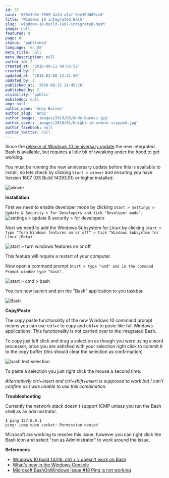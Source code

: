 ```yaml
---
id: 37
uuid: '565e3b5e-7859-4a2d-a3af-5ee36dd09ce4'
title: 'Windows 10 integrated Bash'
slug: 'windows-10-build-1607-integrated-bash'
image: null
featured: 0
page: 0
status: 'published'
language: 'en_US'
meta_title: null
meta_description: null
author_id: 2
created_at: '2016-08-11 09:56:52'
created_by: 2
updated_at: '2018-03-08 13:41:50'
updated_by: 2
published_at: '2016-08-12 11:45:26'
published_by: 2
visibility: 'public'
mobiledoc: null
amp: null
author_name: 'Andy Barnes'
author_slug: 'andy'
author_image: 'images/2019/03/Andy-Barnes.jpg'
author_cover: 'images/2018/01/knight-in-armour-cropped.jpg'
author_facebook: null
author_twitter: null
---
```


Since the [release of Windows 10 anniversary update](https://www.neontribe.co.uk/windows-10-anniversary-update-1607/) the new integrated Bash is available, but requires a little bit of tweaking under the hood to get working.

You must be running the new anniversary update before this is available to install, so lets check by clicking `Start > winver` and ensuring you have Version 1607 (OS Build 14393.51) or higher installed.

![winver](images/2016/08/winver.png)

**Installation**

First we need to enable developer mode by clicking `Start > Settings > Update & Security > For Developers and tick "Developer mode"`.
![settings > update & security > for developers](images/2016/08/settings_update-security_developer_mode-1.png)

Next we need to add the Windows Subsystem for Linux by clicking `Start > type "Turn Windows features on or off" > tick "Windows Subsystem for Linux (Beta)`

![start > turn windows features on or off](images/2016/08/turn_windows_features_on_or_off.png)

This feature will require a restart of your computer.

Now open a command prompt `Start > type "cmd" and in the Command Prompt window type "bash"`.

![start > cmd > bash](images/2016/08/bash.png)

You can now launch and pin the "Bash" application to you taskbar.

![Bash](images/2016/08/bash-icon.png)

**Copy/Paste**

The copy paste functionality of the new Windows 10 command prompt means you can use ctrl+c to copy and ctrl+v to paste like full Windows applications. This functionality is not carried over to the integrated Bash.

To copy just left click and drag a selection as though you were using a word processor, once you are satisfied with your selection right click to commit it to the copy buffer (this should clear the selection as confirmation)

![bash text selection](images/2016/08/andy_at_hal.png)

To paste a selection you just right click the mouse a second time.

_Alternatively ctrl+insert and ctrl+shift+insert is supposed to work but I can't confirm as I was unable to use this combination._

**Troubleshooting**

Currently the network stack doesn't support ICMP unless you run the Bash shell as an administrator.

```
$ ping 127.0.0.1
ping: icmp open socket: Permission denied
```

Microsoft are working to resolve this issue, however you can right click the Bash icon and select "run as Administrator" to work around the issue.

**References**

- [Windows 10 build 14316: ctrl + v doesn't work on Bash ](http://superuser.com/questions/1064813/windows-10-build-14316-ctrl-v-doesnt-work-on-bash-on-ubuntu-on-windows)
- [What's new in the Windows Console](https://technet.microsoft.com/en-us/library/mt427362.aspx)
- [Microsoft BashOnWindows Issue #18 Ping is not working](https://github.com/Microsoft/BashOnWindows/issues/18)
